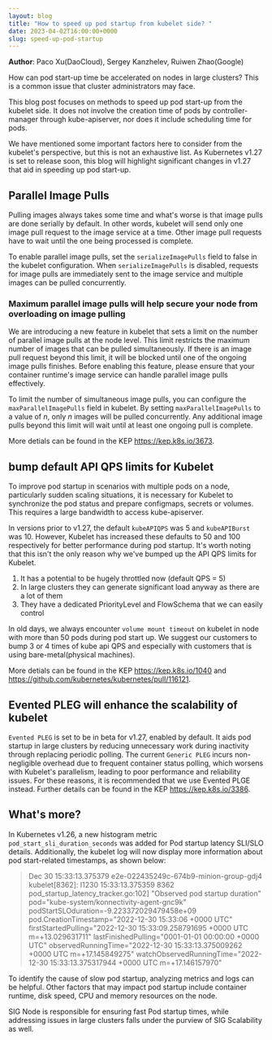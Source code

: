 ```yaml
---
layout: blog
title: "How to speed up pod startup from kubelet side? "
date: 2023-04-02T16:00:00+0000
slug: speed-up-pod-startup
---
```


**Author**: Paco Xu(DaoCloud), Sergey Kanzhelev, Ruiwen Zhao(Google)

How can pod start-up time be accelerated on nodes in large clusters? This is a common issue that cluster administrators may face.

This blog post focuses on methods to speed up pod start-up from the kubelet side. It does not involve the creation time of pods by controller-manager through kube-apiserver, nor does it include scheduling time for pods.

We have mentioned some important factors here to consider from the kubelet's perspective, but this is not an exhaustive list. As Kubernetes v1.27 is set to release soon, this blog will highlight significant changes in v1.27 that aid in speeding up pod start-up.

## Parallel Image Pulls

Pulling images always takes some time and what's worse is that image pulls are done serially by default. In other words, kubelet will send only one image pull request to the image service at a time. Other image pull requests have to wait until the one being processed is complete.

To enable parallel image pulls, set the `serializeImagePulls` field to false in the kubelet configuration. When `serializeImagePulls` is disabled, requests for image pulls are immediately sent to the image service and multiple images can be pulled concurrently.

### Maximum parallel image pulls will help secure your node from overloading on image pulling

We are introducing a new feature in kubelet that sets a limit on the number of parallel image pulls at the node level. This limit restricts the maximum number of images that can be pulled simultaneously. If there is an image pull request beyond this limit, it will be blocked until one of the ongoing image pulls finishes. Before enabling this feature, please ensure that your container runtime's image service can handle parallel image pulls effectively.

To limit the number of simultaneous image pulls, you can configure the `maxParallelImagePulls` field in kubelet. By setting `maxParallelImagePulls` to a value of _n_, only _n_ images will be pulled concurrently. Any additional image pulls beyond this limit will wait until at least one ongoing pull is complete.

More detials can be found in the KEP <https://kep.k8s.io/3673>.

## bump default API QPS limits for Kubelet

To improve pod startup in scenarios with multiple pods on a node, particularly sudden scaling situations, it is necessary for Kubelet to synchronize the pod status and prepare configmaps, secrets or volumes. This requires a large bandwidth to access kube-apiserver.

In versions prior to v1.27, the default `kubeAPIQPS` was 5 and `kubeAPIBurst` was 10. However, Kubelet has increased these defaults to 50 and 100 respectively for better performance during pod startup. It's worth noting that this isn't the only reason why we've bumped up the API QPS limits for Kubelet.

1. It has a potential to be hugely throttled now (default QPS = 5)
2. In large clusters they can generate significant load anyway as there are a lot of them
3. They have a dedicated PriorityLevel and FlowSchema that we can easily control

In old days, we always encounter `volume mount timeout` on kubelet in node with more than 50 pods during pod start up. We suggest our customers to bump 3 or 4 times of kube api QPS and especially with customers that is using bare-metal(physical machines).

More detials can be found in the KEP <https://kep.k8s.io/1040> and <https://github.com/kubernetes/kubernetes/pull/116121>.

## Evented PLEG will enhance the scalability of kubelet

`Evented PLEG` is set to be in beta for v1.27, enabled by default. It aids pod startup in large clusters by reducing unnecessary work during inactivity through replacing periodic polling. The current `Generic PLEG` incurs non-negligible overhead due to frequent container status polling, which worsens with Kubelet's parallelism, leading to poor performance and reliability issues. For these reasons, it is recommended that we use Evented PLGE instead. Further details can be found in the KEP <https://kep.k8s.io/3386>.

## What's more?

In Kubernetes v1.26, a new histogram metric `pod_start_sli_duration_seconds` was added for Pod startup latency SLI/SLO details. Additionally, the kubelet log will now display more information about pod start-related timestamps, as shown below:

> Dec 30 15:33:13.375379 e2e-022435249c-674b9-minion-group-gdj4 kubelet[8362]: I1230 15:33:13.375359    8362 pod_startup_latency_tracker.go:102] "Observed pod startup duration" pod="kube-system/konnectivity-agent-gnc9k" podStartSLOduration=-9.223372029479458e+09 pod.CreationTimestamp="2022-12-30 15:33:06 +0000 UTC" firstStartedPulling="2022-12-30 15:33:09.258791695 +0000 UTC m=+13.029631711" lastFinishedPulling="0001-01-01 00:00:00 +0000 UTC" observedRunningTime="2022-12-30 15:33:13.375009262 +0000 UTC m=+17.145849275" watchObservedRunningTime="2022-12-30 15:33:13.375317944 +0000 UTC m=+17.146157970"

To identify the cause of slow pod startup, analyzing metrics and logs can be helpful. Other factors that may impact pod startup include container runtime, disk speed, CPU and memory resources on the node.

SIG Node is responsible for ensuring fast Pod startup times, while addressing issues in large clusters falls under the purview of SIG Scalability as well.
